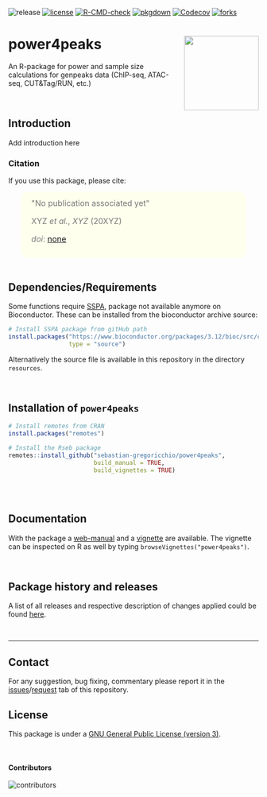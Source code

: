 ![release](https://img.shields.io/github/v/release/sebastian-gregoricchio/power4peaks)
[![license](https://img.shields.io/badge/License-GPLv3-blue.svg)](https://sebastian-gregoricchio.github.io/power4peaks/LICENSE.md/LICENSE)
[![R-CMD-check](https://github.com/sebastian-gregoricchio/power4peaks/actions/workflows/R-CMD-check.yaml/badge.svg)](https://github.com/sebastian-gregoricchio/power4peaks/actions/workflows/R-CMD-check.yaml)
[![pkgdown](https://github.com/sebastian-gregoricchio/power4peaks/actions/workflows/pkgdown.yaml/badge.svg)](https://github.com/sebastian-gregoricchio/power4peaks/actions/workflows/pkgdown.yaml)
[![Codecov](https://codecov.io/gh/sebastian-gregoricchio/power4peaks/branch/main/graph/badge.svg)](https://codecov.io/gh/sebastian-gregoricchio/power4peaks)
[![forks](https://img.shields.io/github/forks/sebastian-gregoricchio/power4peaks?style=social)](https://github.com/sebastian-gregoricchio/power4peaks/fork)
<!-- ![update](https://badges.pufler.dev/updated/sebastian-gregoricchio/power4peaks)
![visits](https://badges.pufler.dev/visits/sebastian-gregoricchio/power4peaks) -->
<!---![downloads](https://img.shields.io/github/downloads/sebastian-gregoricchio/power4peaks/total.svg)--->




# power4peaks [<img src="https://sebastian-gregoricchio.github.io/power4peaks/resources/power4peaks_logo.png" align="right" height = 150/>](https://sebastian-gregoricchio.github.io/power4peaks)
An R-package for power and sample size calculations for genpeaks data (ChIP-seq, ATAC-seq, CUT&amp;Tag/RUN, etc.)

<br>

## Introduction
Add introduction here



### Citation
If you use this package, please cite:

<div class="warning" style='padding:2.5%; background-color:#ffffee; color:#787878; margin-left:5%; margin-right:5%; border-radius:15px;'>
<span>
<font size="-0.5">

<div style="margin-left:2%; margin-right:2%; text-align: justify">
"No publication associated yet"

XYZ *et al.*, *XYZ* (20XYZ)

*doi*: [none](https://doi.org/none)
</div>
</font>

</span>
</div>


<br>


## Dependencies/Requirements
Some functions require [SSPA](https://www.bioconductor.org/packages/3.12/bioc/html/SSPA.html), package not available anymore on Bioconductor.
These can be installed from the bioconductor archive source:

```r
# Install SSPA package from gitHub path
install.packages("https://www.bioconductor.org/packages/3.12/bioc/src/contrib/SSPA_2.30.0.tar.gz",
                 type = "source")
```

Alternatively the source file is available in this repository in the directory `resources`.

<br />

## Installation of `power4peaks`
```r
# Install remotes from CRAN
install.packages("remotes")

# Install the Rseb package
remotes::install_github("sebastian-gregoricchio/power4peaks",
                        build_manual = TRUE,
                        build_vignettes = TRUE)
```
<br />

<br />

## Documentation
With the package a [web-manual](https://sebastian-gregoricchio.github.io/power4peaks/manual/index.html) and a [vignette](https://sebastian-gregoricchio.github.io/power4peaks/doc/power4peaks.overview.vignette.html) are available.
The vignette can be inspected on R as well by typing `browseVignettes("power4peaks")`.

<br />

## Package history and releases
A list of all releases and respective description of changes applied could be found [here](https://sebastian-gregoricchio.github.io/power4peaks/NEWS).

<br />

-----------------
## Contact
For any suggestion, bug fixing, commentary please report it in the [issues](https://github.com/sebastian-gregoricchio/power4peaks/issues)/[request](https://github.com/sebastian-gregoricchio/power4peaks/pulls) tab of this repository.

## License
This package is under a [GNU General Public License (version 3)](https://sebastian-gregoricchio.github.io/power4peaks/LICENSE).

<br />

#### Contributors
![contributors](https://badges.pufler.dev/contributors/sebastian-gregoricchio/power4peaks?size=50&padding=5&bots=true)
